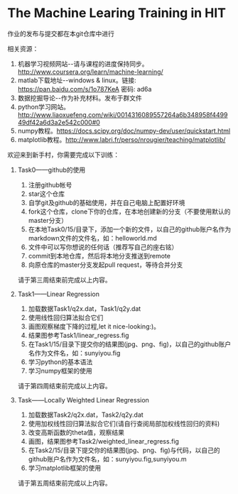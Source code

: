 # The Machine Learing Training in HIT

作业的发布与提交都在本git仓库中进行

相关资源：

1. 机器学习视频网站--请与课程的进度保持同步。http://www.coursera.org/learn/machine-learning/
2. matlab下载地址--windows & linux。链接: https://pan.baidu.com/s/1o787KeA 密码: ad6a
3. 数据挖掘导论--作为补充材料。发布于群文件
4. python学习网站。http://www.liaoxuefeng.com/wiki/0014316089557264a6b348958f449949df42a6d3a2e542c000#0
5. numpy教程。https://docs.scipy.org/doc/numpy-dev/user/quickstart.html
6. matplotlib教程。http://www.labri.fr/perso/nrougier/teaching/matplotlib/

欢迎来到新手村，你需要完成以下训练：

1. Task0——github的使用
	1. 注册github帐号
	2. star这个仓库
	3. 自学git及github的基础使用，并在自己电脑上配置好环境
	4. fork这个仓库，clone下你的仓库，在本地创建新的分支（不要使用默认的master分支）
	5. 在本地Task0/15/目录下，添加一个新的文件，以自己的github账户名作为markdown文件的文件名，如：helloworld.md
	6. 文件中可以写你想说的任何话（推荐写自己的座右铭）
	7. commit到本地仓库，然后将本地分支推送到remote
	8. 向原仓库的master分支发起pull request，等待合并分支

	请于第三周结束前完成以上内容。



2. Task1——Linear Regression
	1. 加载数据Task1/q2x.dat，Task1/q2y.dat
	2. 使用线性回归算法拟合它们
	3. 画图观察梯度下降的过程,let it nice-looking:)。
	4. 结果图参考Task1/linear_regress.fig
	5. 在Task1/15/目录下提交你的结果图(jpg、png、fig)，以自己的github账户名作为文件名，如：sunyiyou.fig
	6. 学习python的基本语法
	7. 学习numpy框架的使用

	请于第四周结束前完成以上内容。


3. Task——Locally Weighted Linear Regression
	1. 加载数据Task2/q2x.dat，Task2/q2y.dat
	2. 使用加权线性回归算法拟合它们(请自行查阅局部加权线性回归的资料)  
	3. 改变高斯函数的theta值，观察结果
	4. 画图，结果图参考Task2/weighted_linear_regress.fig
	5. 在Task2/15/目录下提交你的结果图(jpg、png、fig)与代码，以自己的github账户名作为文件名，如：sunyiyou.fig,sunyiyou.m
	6. 学习matplotlib框架的使用

	请于第五周结束前完成以上内容。
